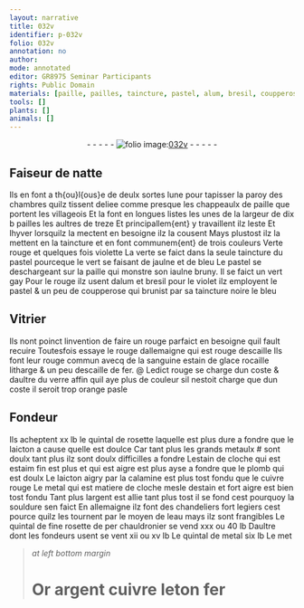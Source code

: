 ```yaml
---
layout: narrative
title: 032v
identifier: p-032v
folio: 032v
annotation: no
author:
mode: annotated
editor: GR8975 Seminar Participants
rights: Public Domain
materials: [paille, pailles, taincture, pastel, alum, bresil, coupperose, rouge dallemaigne, sanguine, estain de glace, rocaille, litharge, escaille de fer, verre, rosette, laicton, metaulx, estain de cloche, estaim, plomb, calamine, cuivre rouge, metal, estain, argent, souldure, eau, Or, cuivre, leton, fer]
tools: []
plants: []
animals: []
---
```


<div class="folio" align="center">- - - - - <a href="http://gallica.bnf.fr/ark:/12148/btv1b10500001g/f70.image" target="_blank"><img src="https://cu-mkp.github.io/2017-workshop-edition/assets/photo-icon.png" alt="folio image: " style="display:inline-block; margin-bottom:-3px;"/>032v</a> - - - - - </div>    

## <span class="pro">Faiseur de natte</span>

 
Ils en font a <span class="pl">th{ou}l{ous}e</span> de deulx sortes lune pour tapisser la paroy des chambres quilz tissent deliee comme presque les chappeaulx de <span class="m">paille</span> que portent les <span class="pro">villageois</span> Et la font en longues listes les unes de la largeur de dix b <span class="ms"><span class="m">pailles</span></span> les aultres de treze Et principallem{ent} y travaillent ilz leste Et l<span class="tmp">hyver</span> lorsquilz la mectent en besoigne ilz la cousent Mays plustost ilz la mettent en la <span class="m">taincture</span> et en font communem{ent} de trois couleurs Verte rouge et quelques fois violette La verte se faict dans la seule taincture du <span class="m">pastel</span> pourceque le vert se faisant de jaulne et de bleu Le <span class="m">pastel</span> se deschargeant sur la <span class="m">paille</span> qui monstre son iaulne bruny. Il se faict un vert gay Pour le rouge ilz usent d<span class="m">alum</span> et <span class="m">bresil</span> pour le violet ilz employent le <span class="m">pastel</span> & un peu de <span class="m">coupperose</span> qui brunist par sa taincture noire le bleu
    

## <span class="pro">Vitrier</span>

 
Ils nont poinct linvention de faire un rouge parfaict en besoigne quil fault recuire Toutesfois essaye le <span class="m">rouge dallemaigne</span> qui est rouge descaille Ils font leur rouge commun avecq de la <span class="m">sanguine</span> <span class="m">estain de glace</span> <span class="m">rocaille</span> <span class="m">litharge</span> & un peu d<span class="m">escaille de fer</span>. @ Ledict rouge se charge dun coste & daultre du <span class="m">verre</span> affin quil aye plus de couleur sil nestoit charge que dun coste il seroit trop orange pasle
    

## <span class="pro">Fondeur</span>

 
Ils acheptent xx <span class="cn">lb</span> le <span class="ms">quintal</span> de <span class="m">rosette</span> laquelle est plus dure a fondre que le <span class="m">laicton</span> a cause quelle est doulce Car tant plus les grands <span class="m">metaulx</span> # sont doulx tant plus ilz sont doulx difficilles a fondre L<span class="m">estain de cloche</span> qui est <span class="m">estaim</span> fin est plus et qui est aigre est plus ayse a fondre que le <span class="m">plomb</span> qui est doulx Le <span class="m">laicton</span> aigry par la <span class="m">calamine</span> est plus tost fondu que le <span class="m">cuivre rouge</span> Le <span class="m">metal</span> qui est matiere de cloche mesle d<span class="m">estain</span> et fort aigre est bien tost fondu Tant plus l<span class="m">argent</span> est allie tant plus tost il se fond cest pourquoy la <span class="m">souldure</span> sen faict En <span class="pl">allemaigne</span> ilz font des chandeliers fort legiers cest pource quilz les tournent par le moyen de l<span class="m">eau</span> mays ilz sont frangibles Le <span class="ms">quintal</span> de fine <span class="m">rosette</span> de per <span class="pro">chauldronier</span> se vend xxx ou 40 <span class="cn">lb</span> Daultre dont les <span class="pro">fondeurs</span> usent se vent xii ou xv <span class="cn">lb</span> Le <span class="ms">quintal</span> de <span class="m">metal</span> six <span class="cn">lb</span> Le met
 
> *at left bottom margin*
> 
>   # <span class="m">Or</span> <span class="m">argent</span> <span class="m">cuivre</span> <span class="m">leton</span> <span class="m">fer</span>
 